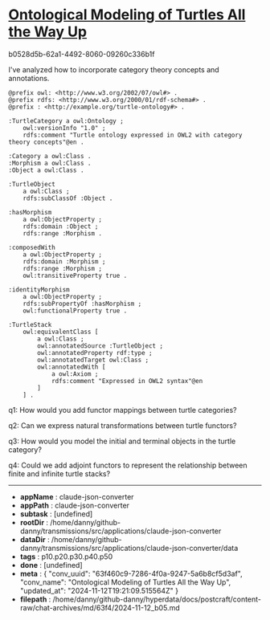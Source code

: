 # [Ontological Modeling of Turtles All the Way Up](https://claude.ai/chat/63f460c9-7286-4f0a-9247-5a6b8cf5d3af)

b0528d5b-62a1-4492-8060-09260c336b1f

 I've analyzed how to incorporate category theory concepts and annotations.

```turtle
@prefix owl: <http://www.w3.org/2002/07/owl#> .
@prefix rdfs: <http://www.w3.org/2000/01/rdf-schema#> .
@prefix : <http://example.org/turtle-ontology#> .

:TurtleCategory a owl:Ontology ;
    owl:versionInfo "1.0" ;
    rdfs:comment "Turtle ontology expressed in OWL2 with category theory concepts"@en .

:Category a owl:Class .
:Morphism a owl:Class .
:Object a owl:Class .

:TurtleObject 
    a owl:Class ;
    rdfs:subClassOf :Object .

:hasMorphism 
    a owl:ObjectProperty ;
    rdfs:domain :Object ;
    rdfs:range :Morphism .

:composedWith 
    a owl:ObjectProperty ;
    rdfs:domain :Morphism ;
    rdfs:range :Morphism ;
    owl:transitiveProperty true .

:identityMorphism 
    a owl:ObjectProperty ;
    rdfs:subPropertyOf :hasMorphism ;
    owl:functionalProperty true .

:TurtleStack 
    owl:equivalentClass [
        a owl:Class ;
        owl:annotatedSource :TurtleObject ;
        owl:annotatedProperty rdf:type ;
        owl:annotatedTarget owl:Class ;
        owl:annotatedWith [
            a owl:Axiom ;
            rdfs:comment "Expressed in OWL2 syntax"@en
        ]
    ] .
```

q1: How would you add functor mappings between turtle categories?

q2: Can we express natural transformations between turtle functors?

q3: How would you model the initial and terminal objects in the turtle category?

q4: Could we add adjoint functors to represent the relationship between finite and infinite turtle stacks?

---

* **appName** : claude-json-converter
* **appPath** : claude-json-converter
* **subtask** : [undefined]
* **rootDir** : /home/danny/github-danny/transmissions/src/applications/claude-json-converter
* **dataDir** : /home/danny/github-danny/transmissions/src/applications/claude-json-converter/data
* **tags** : p10.p20.p30.p40.p50
* **done** : [undefined]
* **meta** : {
  "conv_uuid": "63f460c9-7286-4f0a-9247-5a6b8cf5d3af",
  "conv_name": "Ontological Modeling of Turtles All the Way Up",
  "updated_at": "2024-11-12T19:21:09.515564Z"
}
* **filepath** : /home/danny/github-danny/hyperdata/docs/postcraft/content-raw/chat-archives/md/63f4/2024-11-12_b05.md
